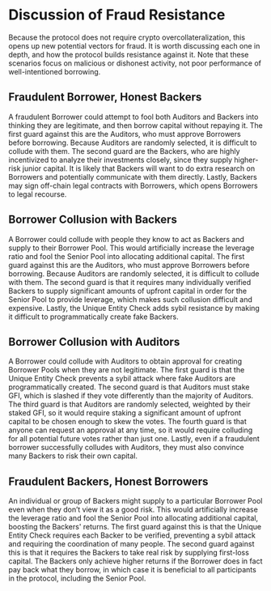 # Discussion of Fraud Resistance

Because the protocol does not require crypto overcollateralization, this opens up new potential vectors for fraud. It is worth discussing each one in depth, and how the protocol builds resistance against it. Note that these scenarios focus on malicious or dishonest activity, not poor performance of well-intentioned borrowing.

## Fraudulent Borrower, Honest Backers

A fraudulent Borrower could attempt to fool both Auditors and Backers into thinking they are legitimate, and then borrow capital without repaying it. The first guard against this are the Auditors, who must approve Borrowers before borrowing. Because Auditors are randomly selected, it is difficult to collude with them. The second guard are the Backers, who are highly incentivized to analyze their investments closely, since they supply higher-risk junior capital. It is likely that Backers will want to do extra research on Borrowers and potentially communicate with them directly. Lastly, Backers may sign off-chain legal contracts with Borrowers, which opens Borrowers to legal recourse.

## Borrower Collusion with Backers

A Borrower could collude with people they know to act as Backers and supply to their Borrower Pool. This would artificially increase the leverage ratio and fool the Senior Pool into allocating additional capital. The first guard against this are the Auditors, who must approve Borrowers before borrowing. Because Auditors are randomly selected, it is difficult to collude with them. The second guard is that it requires many individually verified Backers to supply significant amounts of upfront capital in order for the Senior Pool to provide leverage, which makes such collusion difficult and expensive. Lastly, the Unique Entity Check adds sybil resistance by making it difficult to programmatically create fake Backers.

## Borrower Collusion with Auditors

A Borrower could collude with Auditors to obtain approval for creating Borrower Pools when they are not legitimate. The first guard is that the Unique Entity Check prevents a sybil attack where fake Auditors are programmatically created. The second guard is that Auditors must stake GFI, which is slashed if they vote differently than the majority of Auditors. The third guard is that Auditors are randomly selected, weighted by their staked GFI, so it would require staking a significant amount of upfront capital to be chosen enough to skew the votes. The fourth guard is that anyone can request an approval at any time, so it would require colluding for all potential future votes rather than just one. Lastly, even if a fraudulent borrower successfully colludes with Auditors, they must also convince many Backers to risk their own capital.

## Fraudulent Backers, Honest Borrowers

An individual or group of Backers might supply to a particular Borrower Pool even when they don’t view it as a good risk. This would artificially increase the leverage ratio and fool the Senior Pool into allocating additional capital, boosting the Backers' returns. The first guard against this is that the Unique Entity Check requires each Backer to be verified, preventing a sybil attack and requiring the coordination of many people. The second guard against this is that it requires the Backers to take real risk by supplying first-loss capital. The Backers only achieve higher returns if the Borrower does in fact pay back what they borrow, in which case it is beneficial to all participants in the protocol, including the Senior Pool.

